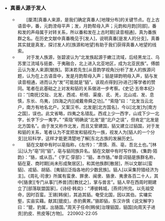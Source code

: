 - ### **真番人源于发人**
    - 　　[厘清]真番人来源，是我们确定真番人[地理分布]的关键节点。在上古语音中，番，元韵滂母平声；发，月韵帮母入声；元韵和月韵[同部]，番和发的声母属于对转关系，所以番和发在上古时期[读音相通]，真为番族群之名。在历史文献中真番晚见于[发人]，说明真番[是发人的分支]，真番其实就是真发，探讨发人的[族源和地望]有助于我们获得真番人地望的线索。
    - 　　对于发人族源，张碧波认为“北发族起源于嫩江流域，后经黑龙江、乌苏里江流域与挹娄、于夷融合，北上进入北亚地区，成为北亚民族”。傅朗云认为发人来源[魃族]。郭沫若先生[从音韵学视角]分析了发人的族源问题，认为在上古语音中，发是月韵帮母入声；貊是铎韵明母入声，貊与发读音相通，进而认为“发”可能就是“貊”。该观点得到[孙进己]等学者的赞同。笔者在此基础之上对发和貊的关系做进一步考察。《史记·五帝本纪》曰：“[南抚]交趾、北发，西戎、析枝、渠廋、氐、羌，北山戎、发、息慎，东长、鸟夷，[四海之内][咸戴帝舜之功]。” “索隐”曰：“北发当云北户，南方有地名北户。又案汉书，北发是[北方国名]，今以[北发]为[南方之国]，误也。此文省略，四夷之名错乱。西戎上少一西字，山戎下少一北字，长字下少一夷字。” “索隐”明确说“北发”是“北户之误”，但肯定“北发是北方国名”。由于发又称作北发，而且又曾建国，貊又建立过貊国，对于发和貊的关系，笔者认为不宜把发和貊视为一族，视发人为[貊人的一个分支]比较科学，这样才能更清楚地了解[东北古族的发展历史]。
    - 　　貊在文献中有时以亳指称，《左传》：“肃慎、燕、亳，吾北土也。”[林沄]认为“亳”同“貊”，亳与貊同族异名。貊在文献中有时写作貉，《集韵·陌韵》：“貉，或从百。”《字汇·穿部》：“貊，本作貉。”单音词貊是族群名称，貊在夏、商时期[尚未形成聚居区]，和其他族群[散居]，所以文献以[蛮貊]、戎貊、胡貊、[夷貊][泛指各地的少数民族]。貊人[以采集狩猎经济为主]。《周礼·司隶》所属有蛮隶、罪隶、闽隶、貉隶、夷隶各百二十人，其中[貉隶][专门从事]“[养兽]而[教扰之]，掌与兽言”。貊人早在西周时期建立了[部落联盟国家]，《诗经·韩奕》：“溥彼韩城，[燕师]所完。以先祖受命，因时百蛮。王锡[韩侯]，其追其貊。奄受北国，因以其伯。实墉实壑，实亩实藉。献其[貔皮]，赤豹黄罴。”貉即貊，东汉许慎《说文解字》曰：“貔，豹属，出貉国。”周天子任命[韩侯]治理貊国，貊国[向周天子进贡]豹皮、熊皮等[方物]。
220902-22:05
